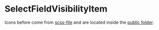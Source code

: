 SelectFieldVisibilityItem 
===

Icons before come from [scss-file](../../../../../design/scss/hedi-scss/components/common/_fieldvisibility.scss) and are located inside the [public folder](../../../../../public/svg).